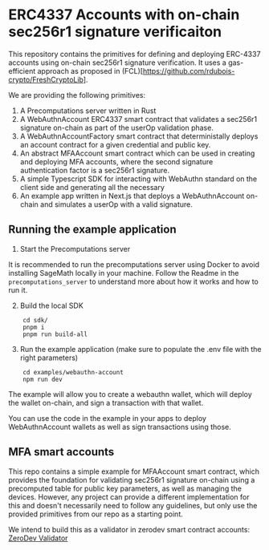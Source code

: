 # ERC4337 Accounts with on-chain sec256r1 signature verificaiton

This repository contains the primitives for defining and deploying ERC-4337 accounts using on-chain sec256r1 signature verification. It uses a gas-efficient approach as proposed in (FCL)[https://github.com/rdubois-crypto/FreshCryptoLib].

We are providing the following primitives:
1. A Precomputations server written in Rust
2. A WebAuthnAccount ERC4337 smart contract that validates a sec256r1 signature on-chain as part of the userOp validation phase.
3. A WebAuthnAccountFactory smart contract that deterministally deploys an account contract for a given credential and public key.
4. An abstract MFAAccount smart contract which can be used in creating and deploying MFA accounts, where the second signature authentication factor is a sec256r1 signature.
5. A simple Typescript SDK for interacting with WebAuthn standard on the client side and generating all the necessary
6. An example app written in Next.js that deploys a WebAuthnAccount on-chain and simulates a userOp with a valid signature.

## Running the example application

1. Start the Precomputations server

It is recommended to run the precomputations server using Docker to avoid installing SageMath locally in your machine. Follow
the Readme in the `precomputations_server` to understand more about how it works and how to run it.

2. Build the local SDK

```
    cd sdk/
    pnpm i
    pnpm run build-all
```

3. Run the example application (make sure to populate the .env file with the right parameters)

```
    cd examples/webauthn-account
    npm run dev
```

The example will allow you to create a webauthn wallet, which will deploy the wallet on-chain, and sign a transaction with that wallet. 

You can use the code in the example in your apps to deploy WebAuthnAccount wallets as well as sign transactions using those.

## MFA smart accounts

This repo contains a simple example for MFAAccount smart contract, which provides the foundation for validating sec256r1 signature on-chain using a precomputed table for public key parameters, as well as managing the devices. However, any project can provide a different implementation for this and doesn't necessarily need to follow any guidelines, but only use the provided primitives from our repo as a starting point.

We intend to build this as a validator in zerodev smart contract accounts: [ZeroDev Validator](https://github.com/zerodevapp/kernel/tree/main/src/validator)
